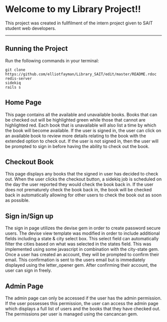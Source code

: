 # Welcome to my Library Project!! 

This project was created in fullfilment of the intern project given to SAIT student web developers. 

---

## Running the Project

Run the following commands in your terminal:

```
git clone https://github.com/elliotfayman/Library_SAIT/edit/master/README.rdoc
redis-server
sidekiq
rails s
```

## Home Page
This page contains all the available and unavailable books. Books that can be checked out will be highlighted green while those that cannot are highlighted red. Each book that is unavailable will also list a time by which the book will become available. If the user is signed in, the user can click on an available book to review more details relating to the book with the extended option to check out. If the user is not signed in, then the user will be prompted to sign in before having the ability to check out the book.

## Checkout Book
This page displays any books that the signed in user has decided to check out. When the user clicks the checkout button, a sidekiq job is scheduled on the day the user reported they would check the book back in. If the user does not prematurely check the book back in, the book will be checked back in automatically allowing for other users to check the book out as soon as possible. 

## Sign in/Sign up
The sign in page utilizes the devise gem in order to create password secure users. The devise view template was modified in order to include additional fields including a state & city select box. This select field can automatically filter the cities based on what was selected in the states field. This was implemented using some javascript in combination with the city-state gem. Once a user has created an account, they will be prompted to confirm their email. This confirmation is sent to the users email but is immediately displayed using the letter_opener gem. After confirming their account, the user can sign in freely. 

## Admin Page
The admin page can only be accessed if the user has the admin permission. If the user possesses this permission, the user can access the admin page which displays a full list of users and the books that they have checked out. The permissions per user is managed using the cancancan gem. 
